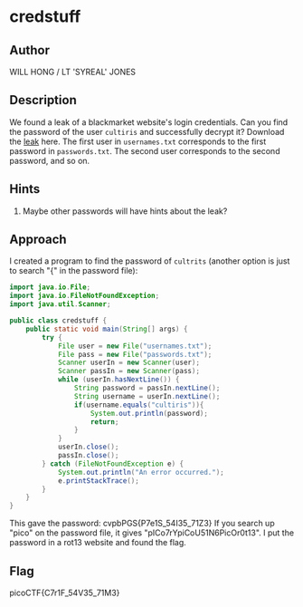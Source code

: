 # credstuff

## Author

WILL HONG / LT 'SYREAL' JONES

## Description

We found a leak of a blackmarket website's login credentials. Can you find the password of the user `cultiris` and successfully decrypt it?
Download the [leak](./leak.tar) here.
The first user in `usernames.txt` corresponds to the first password in `passwords.txt`. The second user corresponds to the second password, and so on.

## Hints

1. Maybe other passwords will have hints about the leak?

## Approach

I created a program to find the password of `cultrits` (another option is just to search "{" in the password file):

```java
import java.io.File; 
import java.io.FileNotFoundException; 
import java.util.Scanner;

public class credstuff {
    public static void main(String[] args) {
        try {
            File user = new File("usernames.txt");
            File pass = new File("passwords.txt");
            Scanner userIn = new Scanner(user);
            Scanner passIn = new Scanner(pass);
            while (userIn.hasNextLine()) {
                String password = passIn.nextLine();
                String username = userIn.nextLine();
                if(username.equals("cultiris")){
                    System.out.println(password);
                    return;
                }
            }
            userIn.close();
            passIn.close();
        } catch (FileNotFoundException e) {
            System.out.println("An error occurred.");
            e.printStackTrace();
        }
    }
}
```

This gave the password: cvpbPGS{P7e1S_54I35_71Z3}
If you search up "pico" on the password file, it gives "pICo7rYpiCoU51N6PicOr0t13".
I put the password in a rot13 website and found the flag.

## Flag

picoCTF{C7r1F_54V35_71M3}

